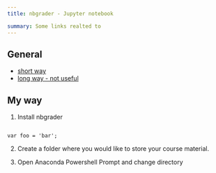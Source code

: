 ```yaml
---
title: nbgrader - Jupyter notebook

summary: Some links realted to
---
```


## General

- [short way](https://medium.com/analytics-vidhya/5-steps-to-auto-grade-your-jupyter-notebooks-nbgrader-simplified-4cbebf8943ef)
- [long way - not useful](https://nbgrader.readthedocs.io/en/stable/index.html)

## My way

1. Install nbgrader

```jupyter notebook

var foo = 'bar';

```
2. Create a folder where you would like to store your course material.

3. Open Anaconda Powershell Prompt and change directory
